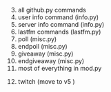 <!-- 2. dogfact (fun.py) -->

<!-- 3. dog (fun.py) -->
<!-- 4. coinflip (fun.py) -->
<!-- 5. coinfliptimes (fun.py) -->

3.  all github.py commands
     <!-- 7. help command lol (probably dont import from 2.x.x) -->
    <!-- 4. info command (info.py) -->
4.  user info command (info.py)
5.  server info command (info.py)
6.  lastfm commands (lastfm.py)
    <!-- 8. link (links.py) -->
    <!-- 8. support logging -->
    <!-- 10. support (meta.py) -->
    <!-- 11. invite (meta.py) -->
    <!-- 17. ping (meta.py) -->
    <!-- 13. shutdown/restart (meta.py) // im just gonna use the github actions lol -->
    <!-- 19. patreon (meta.py) -->
    <!-- 7. eval command (maybe) (meta.py) --After launch-- -->
    <!-- 8. blacklist (meta.py)
    <!-- 7. unblacklist (meta.py)
    <!-- 7.  afk (misc.py) -->
    <!-- All 3 of the issues above ^ are going to be post-launch, because these are relatively new features to Doob 2. -->
    <!-- 24. per server prefixs -->
7.  poll (misc.py)
8.  endpoll (misc.py)
9.  giveaway (misc.py)
10. endgiveaway (misc.py)
    <!-- 29. timebomb (misc.py) -->
    <!-- 21. vote (misc.py) -->
    <!-- 22. ownerprefix (misc.py) -->
    <!-- 21. overlay (misc.py) // scrapped -->
    <!-- 12. emote (misc.py) -->
11. most of everything in mod.py
<!-- 17. starboard || After Launch // Do a poll. -->
12. twitch (move to v5 )
